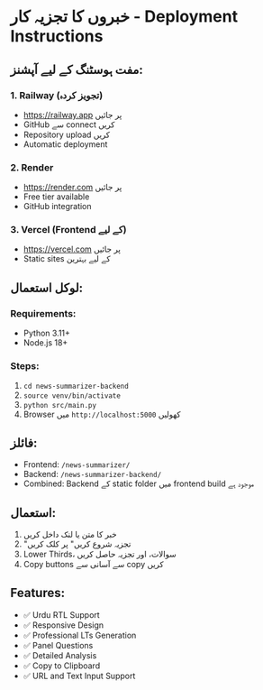 # خبروں کا تجزیہ کار - Deployment Instructions

## مفت ہوسٹنگ کے لیے آپشنز:

### 1. Railway (تجویز کردہ)
- https://railway.app پر جائیں
- GitHub سے connect کریں
- Repository upload کریں
- Automatic deployment

### 2. Render
- https://render.com پر جائیں
- Free tier available
- GitHub integration

### 3. Vercel (Frontend کے لیے)
- https://vercel.com پر جائیں
- Static sites کے لیے بہترین

## لوکل استعمال:

### Requirements:
- Python 3.11+
- Node.js 18+

### Steps:
1. `cd news-summarizer-backend`
2. `source venv/bin/activate`
3. `python src/main.py`
4. Browser میں `http://localhost:5000` کھولیں

## فائلز:
- Frontend: `/news-summarizer/`
- Backend: `/news-summarizer-backend/`
- Combined: Backend کے static folder میں frontend build موجود ہے

## استعمال:
1. خبر کا متن یا لنک داخل کریں
2. "تجزیہ شروع کریں" پر کلک کریں
3. Lower Thirds، سوالات، اور تجزیہ حاصل کریں
4. Copy buttons سے آسانی سے copy کریں

## Features:
- ✅ Urdu RTL Support
- ✅ Responsive Design
- ✅ Professional LTs Generation
- ✅ Panel Questions
- ✅ Detailed Analysis
- ✅ Copy to Clipboard
- ✅ URL and Text Input Support

